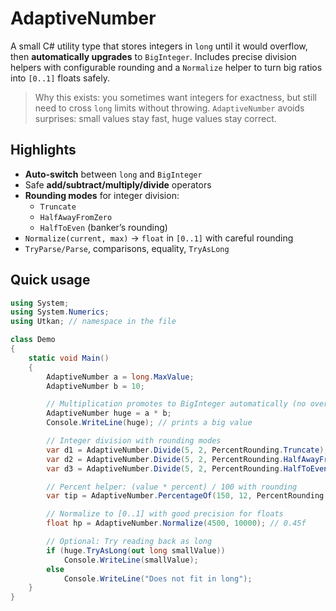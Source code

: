 # AdaptiveNumber

A small C# utility type that stores integers in `long` until it would overflow, then **automatically upgrades** to `BigInteger`. Includes precise division helpers with configurable rounding and a `Normalize` helper to turn big ratios into `[0..1]` floats safely.

> Why this exists: you sometimes want integers for exactness, but still need to cross `long` limits without throwing. `AdaptiveNumber` avoids surprises: small values stay fast, huge values stay correct.

## Highlights
- **Auto-switch** between `long` and `BigInteger`
- Safe **add/subtract/multiply/divide** operators
- **Rounding modes** for integer division:
  - `Truncate`
  - `HalfAwayFromZero`
  - `HalfToEven` (banker’s rounding)
- `Normalize(current, max)` → `float` in `[0..1]` with careful rounding
- `TryParse/Parse`, comparisons, equality, `TryAsLong`

## Quick usage

```csharp
using System;
using System.Numerics;
using Utkan; // namespace in the file

class Demo
{
    static void Main()
    {
        AdaptiveNumber a = long.MaxValue;
        AdaptiveNumber b = 10;

        // Multiplication promotes to BigInteger automatically (no overflow)
        AdaptiveNumber huge = a * b;
        Console.WriteLine(huge); // prints a big value

        // Integer division with rounding modes
        var d1 = AdaptiveNumber.Divide(5, 2, PercentRounding.Truncate);         // 2
        var d2 = AdaptiveNumber.Divide(5, 2, PercentRounding.HalfAwayFromZero); // 3
        var d3 = AdaptiveNumber.Divide(5, 2, PercentRounding.HalfToEven);       // 2 (banker’s to nearest even)

        // Percent helper: (value * percent) / 100 with rounding
        var tip = AdaptiveNumber.PercentageOf(150, 12, PercentRounding.HalfToEven); // 18

        // Normalize to [0..1] with good precision for floats
        float hp = AdaptiveNumber.Normalize(4500, 10000); // 0.45f

        // Optional: Try reading back as long
        if (huge.TryAsLong(out long smallValue))
            Console.WriteLine(smallValue);
        else
            Console.WriteLine("Does not fit in long");
    }
}
